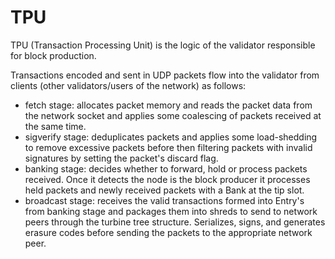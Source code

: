 # TPU



TPU (Transaction Processing Unit) is the logic of the validator responsible for block production.

Transactions encoded and sent in UDP packets flow into the validator from clients (other validators/users of the network) as follows:

* fetch stage: allocates packet memory and reads the packet data from the network socket and applies some coalescing of packets received at the same time.
* sigverify stage: deduplicates packets and applies some load-shedding to remove excessive packets before then filtering packets with invalid signatures by setting the packet's discard flag.
* banking stage: decides whether to forward, hold or process packets received. Once it detects the node is the block producer it processes held packets and newly received packets with a Bank at the tip slot.
* broadcast stage: receives the valid transactions formed into Entry's from banking stage and packages them into shreds to send to network peers through the turbine tree structure. Serializes, signs, and generates erasure codes before sending the packets to the appropriate network peer.
